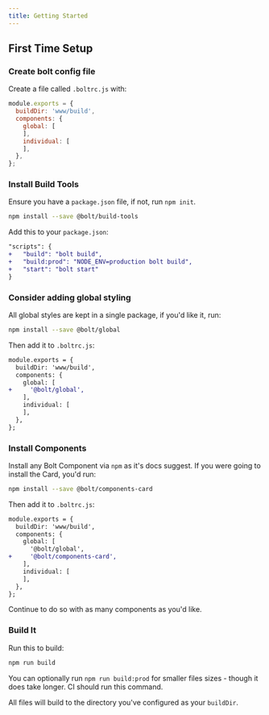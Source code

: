 ```yaml
---
title: Getting Started
---
```


## First Time Setup

### Create bolt config file

Create a file called `.boltrc.js` with:

```js
module.exports = {
  buildDir: 'www/build',
  components: {
    global: [
    ],
    individual: [
    ],
  },
};
```

### Install Build Tools

Ensure you have a `package.json` file, if not, run `npm init`.

```bash
npm install --save @bolt/build-tools
```

Add this to your `package.json`:

```diff
"scripts": {
+   "build": "bolt build",
+   "build:prod": "NODE_ENV=production bolt build",
+   "start": "bolt start"
}
```

### Consider adding global styling

All global styles are kept in a single package, if you'd like it, run:

```bash
npm install --save @bolt/global
```

Then add it to `.boltrc.js`:

```diff
module.exports = {
  buildDir: 'www/build',
  components: {
    global: [
+     '@bolt/global', 
    ],
    individual: [
    ],
  },
};
```

### Install Components

Install any Bolt Component via `npm` as it's docs suggest. If you were going to install the Card, you'd run:

```bash
npm install --save @bolt/components-card
```

Then add it to `.boltrc.js`:

```diff
module.exports = {
  buildDir: 'www/build',
  components: {
    global: [
      '@bolt/global', 
+     '@bolt/components-card', 
    ],
    individual: [
    ],
  },
};
```

Continue to do so with as many components as you'd like.

### Build It

Run this to build:

```bash
npm run build
```

You can optionally run `npm run build:prod` for smaller files sizes - though it does take longer. CI should run this command.

All files will build to the directory you've configured as your `buildDir`.
